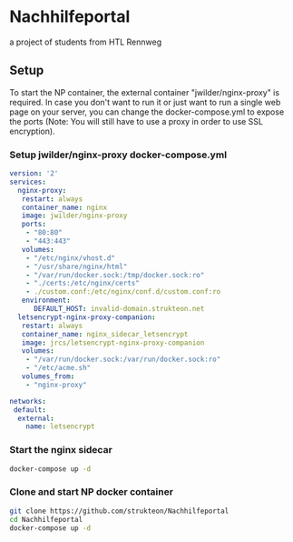 # Nachhilfeportal

a project of students from HTL Rennweg

## Setup

To start the NP container, the external container "jwilder/nginx-proxy" is required. In case you don't want to run it or just want to run a single web page on your server, you can change the docker-compose.yml to expose the ports (Note: You will still have to use a proxy in order to use SSL encryption).

### Setup jwilder/nginx-proxy docker-compose.yml

```yml
version: '2'
services:
  nginx-proxy:
   restart: always
   container_name: nginx
   image: jwilder/nginx-proxy
   ports:
    - "80:80"
    - "443:443"
   volumes:
    - "/etc/nginx/vhost.d"
    - "/usr/share/nginx/html"
    - "/var/run/docker.sock:/tmp/docker.sock:ro"
    - "./certs:/etc/nginx/certs"
    - ./custom.conf:/etc/nginx/conf.d/custom.conf:ro
   environment:
      DEFAULT_HOST: invalid-domain.strukteon.net
  letsencrypt-nginx-proxy-companion:
   restart: always
   container_name: nginx_sidecar_letsencrypt
   image: jrcs/letsencrypt-nginx-proxy-companion
   volumes:
    - "/var/run/docker.sock:/var/run/docker.sock:ro"
    - "/etc/acme.sh"
   volumes_from:
    - "nginx-proxy"

networks:
 default:
  external:
    name: letsencrypt
```

### Start the nginx sidecar
```bash
docker-compose up -d
```


### Clone and start NP docker container
```bash
git clone https://github.com/strukteon/Nachhilfeportal
cd Nachhilfeportal
docker-compose up -d
```
